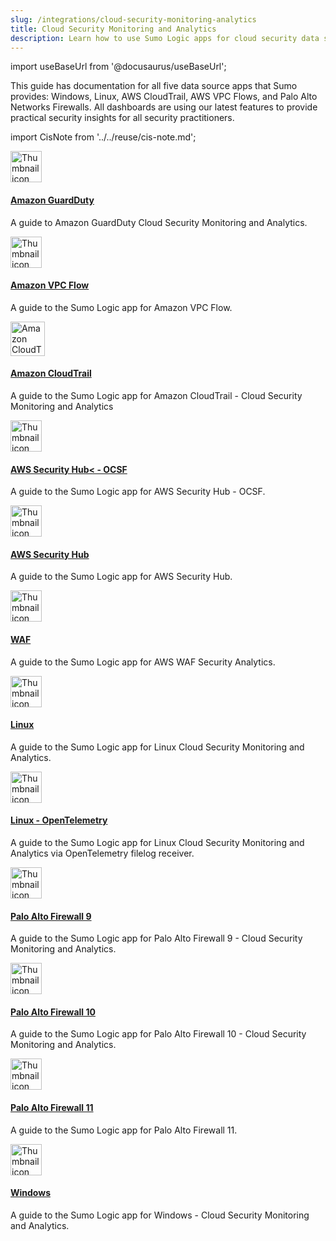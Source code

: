 ```yaml
---
slug: /integrations/cloud-security-monitoring-analytics
title: Cloud Security Monitoring and Analytics
description: Learn how to use Sumo Logic apps for cloud security data sources, including Windows, Linux, AWS CloudTrail, AWS VPC Flows, and Palo Alto Networks Firewalls.
---
```


import useBaseUrl from '@docusaurus/useBaseUrl';

This guide has documentation for all five data source apps that Sumo provides: Windows, Linux, AWS CloudTrail, AWS VPC Flows, and Palo Alto Networks Firewalls. All dashboards are using our latest features to provide practical security insights for all security practitioners.

import CisNote from '../../reuse/cis-note.md';

<CisNote/>

<div className="box-wrapper" >
<div className="box smallbox card">
  <div className="container">
  <img src={useBaseUrl('img/integrations/cloud-security-monitoring-analytics/guardduty.png')} alt="Thumbnail icon" width="50"/>
  <h4><a href={useBaseUrl('/docs/integrations/cloud-security-monitoring-analytics/amazon-guardduty/')}>Amazon GuardDuty</a></h4>
  <p>A guide to Amazon GuardDuty Cloud Security Monitoring and Analytics.</p>
  </div>
</div>
<div className="box smallbox card">
  <div className="container">
  <img src={useBaseUrl('img/integrations/cloud-security-monitoring-analytics/SecMon_AWS_VPCFlow.png')} alt="Thumbnail icon" width="50"/>
  <h4><a href={useBaseUrl('/docs/integrations/cloud-security-monitoring-analytics/amazon-vpc-flow')}>Amazon VPC Flow</a></h4>
  <p>A guide to the Sumo Logic app for Amazon VPC Flow.</p>
  </div>
</div>
    <div className="box smallbox card">
      <div className="container">
      <img src={useBaseUrl('img/integrations/cloud-security-monitoring-analytics/cloudtrail-security.png')} alt="Amazon CloudTrail - Cloud Security Monitoring and Analytics icon" width="55"/>
      <h4><a href={useBaseUrl('/docs/integrations/cloud-security-monitoring-analytics/aws-cloudtrail')}>Amazon CloudTrail</a></h4>
      <p>A guide to the Sumo Logic app for Amazon CloudTrail - Cloud Security Monitoring and Analytics</p>
      </div>
    </div>
    <div className="box smallbox card">
      <div className="container">
      <img src={useBaseUrl('img/integrations/cloud-security-monitoring-analytics/security-qs.png')} alt="Thumbnail icon" width="50"/>
      <h4><a href={useBaseUrl('/docs/integrations/cloud-security-monitoring-analytics/aws-security-hub-ocsf')}>AWS Security Hub< - OCSF</a></h4>
      <p>A guide to the Sumo Logic app for AWS Security Hub - OCSF.</p>
      </div>
    </div>
    <div className="box smallbox card">
      <div className="container">
      <img src={useBaseUrl('img/integrations/cloud-security-monitoring-analytics/security-qs.png')} alt="Thumbnail icon" width="50"/>
      <h4><a href={useBaseUrl('/docs/integrations/cloud-security-monitoring-analytics/aws-security-hub')}>AWS Security Hub</a></h4>
      <p>A guide to the Sumo Logic app for AWS Security Hub.</p>
      </div>
    </div>
    <div className="box smallbox card">
      <div className="container">
      <img src={useBaseUrl('img/integrations/cloud-security-monitoring-analytics/waf.png')} alt="Thumbnail icon" width="50"/>
      <h4><a href={useBaseUrl('/docs/integrations/cloud-security-monitoring-analytics/aws-waf')}>WAF</a></h4>
      <p>A guide to the Sumo Logic app for AWS WAF Security Analytics.</p>
      </div>
    </div>
    <div className="box smallbox card">
      <div className="container">
      <img src={useBaseUrl('img/integrations/cloud-security-monitoring-analytics/SecMon_Linux.png')} alt="Thumbnail icon" width="50"/>
      <h4><a href={useBaseUrl('/docs/integrations/cloud-security-monitoring-analytics/linux')}>Linux</a></h4>
      <p>A guide to the Sumo Logic app for Linux Cloud Security Monitoring and Analytics.</p>
      </div>
    </div>
    <div className="box smallbox card">
  <div className="container">
  <img src={useBaseUrl('img/integrations/cloud-security-monitoring-analytics/SecMon_Linux.png')} alt="Thumbnail icon" width="50"/>
  <h4><a href={useBaseUrl('/docs/integrations/cloud-security-monitoring-analytics/opentelemetry/linux-opentelemetry')}>Linux - OpenTelemetry</a></h4>
  <p>A guide to the Sumo Logic app for Linux Cloud Security Monitoring and Analytics via OpenTelemetry filelog receiver.</p>
  </div>
</div>
    <div className="box smallbox card">
      <div className="container">
      <img src={useBaseUrl('img/integrations/cloud-security-monitoring-analytics/SecMon_PAN.png')} alt="Thumbnail icon" width="50"/>
      <h4><a href={useBaseUrl('/docs/integrations/cloud-security-monitoring-analytics/palo-alto-firewall-9')}>Palo Alto Firewall 9</a></h4>
      <p>A guide to the Sumo Logic app for Palo Alto Firewall 9 - Cloud Security Monitoring and Analytics.</p>
      </div>
    </div>
    <div className="box smallbox card">
      <div className="container">
      <img src={useBaseUrl('img/integrations/cloud-security-monitoring-analytics/SecMon_PAN.png')} alt="Thumbnail icon" width="50"/>
      <h4><a href={useBaseUrl('/docs/integrations/cloud-security-monitoring-analytics/palo-alto-firewall-10')}>Palo Alto Firewall 10</a></h4>
      <p>A guide to the Sumo Logic app for Palo Alto Firewall 10 - Cloud Security Monitoring and Analytics.</p>
      </div>
    </div>
    <div className="box smallbox card">
      <div className="container">
      <img src={useBaseUrl('img/integrations/cloud-security-monitoring-analytics/SecMon_PAN.png')} alt="Thumbnail icon" width="50"/>
      <h4><a href={useBaseUrl('/docs/integrations/cloud-security-monitoring-analytics/palo-alto-firewall-10')}>Palo Alto Firewall 11</a></h4>
      <p>A guide to the Sumo Logic app for Palo Alto Firewall 11.</p>
      </div>
    </div>
    <div className="box smallbox card">
      <div className="container">
      <img src={useBaseUrl('img/integrations/cloud-security-monitoring-analytics/SecMon_Windows.png')} alt="Thumbnail icon" width="50"/>
      <h4><a href={useBaseUrl('/docs/integrations/cloud-security-monitoring-analytics/windows')}>Windows</a></h4>
      <p>A guide to the Sumo Logic app for Windows - Cloud Security Monitoring and Analytics.</p>
      </div>
    </div>
  </div>
